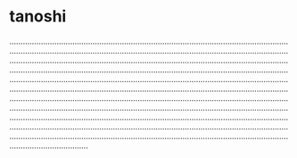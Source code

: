 # tanoshi

.......................................................................................................................................................................................................................................................................................................................................................................................................................................................................................................................................................................................................................................................................................................................................................................................................................................................................................................................................................................................................................................................................................................................................................................................................................................................................................................................................................................................................................................................